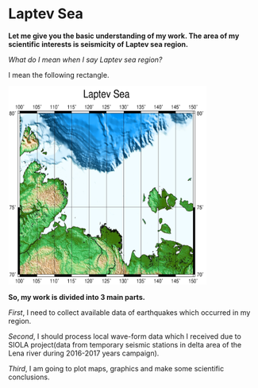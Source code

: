 # Laptev Sea 

**Let me give you the basic understanding of my work. The area of my scientific interests is seismicity of Laptev sea region.**


_What do I mean when I say Laptev sea region?_

I mean the following rectangle.

<img src='images/Laptev_sea_map.jpg' width=400 height=400>

**So, my work is divided into 3 main parts.**

_First_, I need to collect available data of earthquakes which occurred in my region.

_Second_, I should process local wave-form data which I received due to SIOLA project(data from temporary seismic stations in delta area of the Lena river during 2016-2017 years campaign).

_Third_, I am going to plot maps, graphics and make some scientific conclusions.
